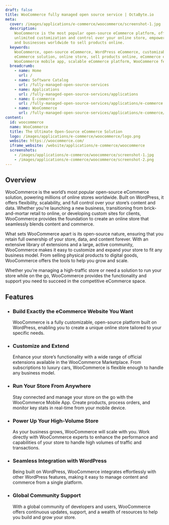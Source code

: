 ```yaml
---
draft: false
title: WooCommerce fully managed open source service | OctaByte.io
meta:
  cover: /images/applications/e-commerce/woocommerce/screenshot-1.jpg
  description:
    WooCommerce is the most popular open-source eCommerce platform, offering
    unlimited customization and control over your online store, empowering entrepreneurs
    and businesses worldwide to sell products online.
  keywords:
    WooCommerce, open-source eCommerce, WordPress eCommerce, customizable
    eCommerce solution, online store, sell products online, eCommerce extensions,
    WooCommerce mobile app, scalable eCommerce platform, WooCommerce features
  breadcrumb:
    - name: Home
      url: /
    - name: Software Catalog
      url: /fully-managed-open-source-services
    - name: Applications
      url: /fully-managed-open-source-services/applications
    - name: E-commerce
      url: /fully-managed-open-source-services/applications/e-commerce
    - name: WooCommerce
      url: /fully-managed-open-source-services/applications/e-commerce/woocommerce
content:
  id: woocommerce
  name: WooCommerce
  title: The Ultimate Open-Source eCommerce Solution
  logo: /images/applications/e-commerce/woocommerce/logo.png
  website: https://woocommerce.com/
  iframe_website: /website/applications/e-commerce/woocommerce
  screenshots:
    - /images/applications/e-commerce/woocommerce/screenshot-1.jpg
    - /images/applications/e-commerce/woocommerce/screenshot-2.png
---
```


## Overview

WooCommerce is the world’s most popular open-source eCommerce solution, powering millions of online stores worldwide. Built on WordPress, it offers flexibility, scalability, and full control over your store’s content and data. Whether you're launching a new business, transitioning from brick-and-mortar retail to online, or developing custom sites for clients, WooCommerce provides the foundation to create an online store that seamlessly blends content and commerce.

What sets WooCommerce apart is its open-source nature, ensuring that you retain full ownership of your store, data, and content forever. With an extensive library of extensions and a large, active community, WooCommerce makes it easy to customize and expand your store to fit any business model. From selling physical products to digital goods, WooCommerce offers the tools to help you grow and scale.

Whether you're managing a high-traffic store or need a solution to run your store while on the go, WooCommerce provides the functionality and support you need to succeed in the competitive eCommerce space.

## Features

- ### Build Exactly the eCommerce Website You Want

  WooCommerce is a fully customizable, open-source platform built on WordPress, enabling you to create a unique online store tailored to your specific needs.

- ### Customize and Extend

  Enhance your store’s functionality with a wide range of official extensions available in the WooCommerce Marketplace. From subscriptions to luxury cars, WooCommerce is flexible enough to handle any business model.

- ### Run Your Store From Anywhere

  Stay connected and manage your store on the go with the WooCommerce Mobile App. Create products, process orders, and monitor key stats in real-time from your mobile device.

- ### Power Up Your High-Volume Store

  As your business grows, WooCommerce will scale with you. Work directly with WooCommerce experts to enhance the performance and capabilities of your store to handle high volumes of traffic and transactions.

- ### Seamless Integration with WordPress

  Being built on WordPress, WooCommerce integrates effortlessly with other WordPress features, making it easy to manage content and commerce from a single platform.

- ### Global Community Support

  With a global community of developers and users, WooCommerce offers continuous updates, support, and a wealth of resources to help you build and grow your store.
